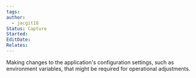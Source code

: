 ```yaml
---
tags: 
author:
  - jacgit18
Status: Capture
Started: 
EditDate: 
Relates:
---
```

Making changes to the application's configuration settings, such as environment variables, that might be required for operational adjustments.
